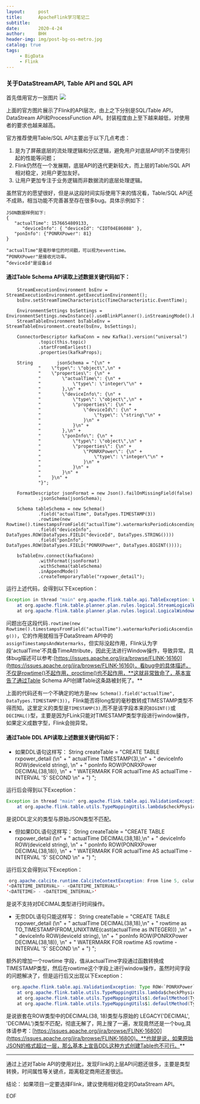 ```yaml
---
layout:     post
title:      ApacheFlink学习笔记二
subtitle:   
date:       2020-4-24
author:     BHH
header-img: img/post-bg-os-metro.jpg
catalog: true
tags:
     - BigData
     - Flink
---
```


### 关于DataStreamAPI, Table API and SQL API ###

首先借用官方一张图片
![](https://flink.apache.org/img/api-stack.png)

上面的官方图片展示了Flink的API层次，由上之下分别是SQL/Table API， DataStream API和ProcessFunction API。封装程度由上至下越来越低，对使用者的要求也越来越高。

官方推荐使用Table/SQL API主要出于以下几点考虑：
1. 是为了屏蔽底层的流处理逻辑和分区逻辑，避免用户对底层API的不当使用引起的性能等问题；
2. Flink仍然在一个发展期，底层API的迭代更新较大，而上层的Table/SQL API相对稳定，对用户更加友好。
3. 让用户更加专注于业务逻辑而非数据流的底层处理逻辑。

虽然官方的愿望很好，但是从这段时间实际使用下来的情况看，Table/SQL API还不成熟，相当功能不完善甚至存在很多bug。具体示例如下：

	JSON数据样例如下:
	{
	   "actualTime": 1576654809133,
          "deviceInfo": { "deviceId": "CIOT04E86088" },
	   "ponInfo": {"PONRXPower": 81}
	}
	
	"actualTime"是毫秒单位的时间戳，可以视为eventtime。
	“PONRXPower"是接收光功率。
	”deviceId"是设备id 

####  通过Table Schema API读取上述数据关键代码如下：
	
        StreamExecutionEnvironment bsEnv = StreamExecutionEnvironment.getExecutionEnvironment();
        bsEnv.setStreamTimeCharacteristic(TimeCharacteristic.EventTime);

        EnvironmentSettings bsSettings = EnvironmentSettings.newInstance().useBlinkPlanner().inStreamingMode().build();
        StreamTableEnvironment bsTableEnv = StreamTableEnvironment.create(bsEnv, bsSettings);

        ConnectorDescriptor kafkaConn = new Kafka().version("universal")
                .topic(this.topic)
                .startFromEarliest()
                .properties(kafkaProps);

        String         jsonSchema = "{\n" +
                "    \"type\": \"object\",\n" +
                "    \"properties\": {\n" +
                "        \"actualTime\": {\n" +
                "            \"type\": \"integer\"\n" +
                "        },\n" +
                "        \"deviceInfo\": {\n" +
                "            \"type\": \"object\",\n" +
                "            \"properties\": {\n" +
                "                \"deviceId\": {\n" +
                "                    \"type\": \"string\"\n" +
                "                }\n" +
                "            }\n" +
                "        },\n" +
                "        \"ponInfo\": {\n" +
                "            \"type\": \"object\",\n" +
                "            \"properties\": {\n" +
                "                \"PONRXPower\": {\n" +
                "                    \"type\": \"integer\"\n" +
                "                }\n" +
                "            }\n" +
                "        }\n" +
                "    }\n" +
                "}";
        
        FormatDescriptor jsonFormat = new Json().failOnMissingField(false)
                .jsonSchema(jsonSchema);

        Schema tableSchema = new Schema()
                .field("actualTime", DataTypes.TIMESTAMP(3))
                .rowtime(new Rowtime().timestampsFromField("actualTime").watermarksPeriodicAscending())
                .field("deviceInfo", DataTypes.ROW(DataTypes.FIELD("deviceId", DataTypes.STRING())))
                .field("ponInfo", DataTypes.ROW(DataTypes.FIELD("PONRXPower", DataTypes.BIGINT())));

        bsTableEnv.connect(kafkaConn)
                .withFormat(jsonFormat)
                .withSchema(tableSchema)
                .inAppendMode()
                .createTemporaryTable("rxpower_detail");

	
运行上述代码，会得到以下Exception：  
```java
Exception in thread "main" org.apache.flink.table.api.TableException: Window aggregate can only be defined over a time attribute column, but TIMESTAMP(3) encountered.
	at org.apache.flink.table.planner.plan.rules.logical.StreamLogicalWindowAggregateRule.getInAggregateGroupExpression(StreamLogicalWindowAggregateRule.scala:51)
	at org.apache.flink.table.planner.plan.rules.logical.LogicalWindowAggregateRuleBase.onMatch(LogicalWindowAggregateRuleBase.scala:79)

```

问题出在这段代码`.rowtime(new Rowtime().timestampsFromField("actualTime").watermarksPeriodicAscending())`，它的作用就相当于DataStream API中的`assignTimestampsAndWatermarks`，但实际没起作用，Flink认为字段'actualTime'不具备TimeAttribute，因此无法进行Window操作，导致异常。具体bug描述可以参考:[https://issues.apache.org/jira/browse/FLINK-16160](https://issues.apache.org/jira/browse/FLINK-16160)，看bug中的具体描述，不仅是rowtime()不起作用，proctime()也不起作用，**这就非常致命了，基本宣告了通过Table Schema API创建Table这条路被封死了。**

上面的代码还有一个不确定的地方是`new Schema().field("actualTime", DataTypes.TIMESTAMP(3))`，Flink能否将long型的毫秒数转成TIMESTAMP类型不得而知。这里定义的类型是`TIMESTAMP(3)`,而不是该字段本来的`BIGINT()`或`DECIMAL()`型，主要是因为FLink只能对TIMESTAMP类型字段进行window操作，如果定义成数字型，Flink会抛异常。

####  通过Table DDL API读取上述数据关键代码如下：
* 如果DDL语句这样写：
        String createTable = "CREATE TABLE rxpower_detail (\n" +
                "  actualTime TIMESTAMP(3),\n"
                + " deviceInfo ROW(deviceId string), \n" +
                " ponInfo ROW(PONRXPower DECIMAL(38,18)), \n"
                + " WATERMARK FOR actualTime AS actualTime - INTERVAL '5' SECOND \n" +
                ") ";	
	
运行后会得到以下Exception：  
```java
Exception in thread "main" org.apache.flink.table.api.ValidationException: Type TIMESTAMP(3) *ROWTIME* of table field 'actualTime' does not match with the physical type LEGACY('DECIMAL', 'DECIMAL') of the 'actualTime' field of the TableSource return type.
	at org.apache.flink.table.utils.TypeMappingUtils.lambda$checkPhysicalLogicalTypeCompatible$4(TypeMappingUtils.java:164)

```
是说DDL定义的类型与原始JSON类型不匹配。

* 但如果DDL语句这样写：
        String createTable = "CREATE TABLE rxpower_detail (\n" +
                "  actualTime DECIMAL(38,18),\n"
                + " deviceInfo ROW(deviceId string), \n" +
                " ponInfo ROW(PONRXPower DECIMAL(38,18)), \n"
                + " WATERMARK FOR actualTime AS actualTime - INTERVAL '5' SECOND \n" +
                ") ";	
	
运行后又会得到以下Exception：  
```java
 org.apache.calcite.runtime.CalciteContextException: From line 5, column 30 to line 5, column 61: Cannot apply '-' to arguments of type '<DECIMAL(38, 18)> - <INTERVAL SECOND>'. Supported form(s): '<NUMERIC> - <NUMERIC>'
'<DATETIME_INTERVAL> - <DATETIME_INTERVAL>'
'<DATETIME> - <DATETIME_INTERVAL>'

```
是说不支持对DECIMAL类型进行时间操作。

* 无奈DDL语句只能这样写：
        String createTable = "CREATE TABLE rxpower_detail (\n" +
                "  actualTime DECIMAL(38,18),\n"
                + " rowtime as TO_TIMESTAMP(FROM_UNIXTIME(cast(actualTime as INTEGER))) ,\n"
                + " deviceInfo ROW(deviceId string), \n" +
                " ponInfo ROW(PONRXPower DECIMAL(38,18)), \n"
                + " WATERMARK FOR rowtime AS rowtime - INTERVAL '5' SECOND \n" +
                ") ";	
	
额外的增加一个rowtime 字段，值从actualTime字段通过函数转换成TIMESTAMP类型，然后在rowtime这个字段上进行window操作，虽然时间字段的问题解决了，但是运行后又出现以下Exception：  
```java
  org.apache.flink.table.api.ValidationException: Type ROW<`PONRXPower` DECIMAL(38, 18)> of table field 'ponInfo' does not match with the physical type ROW<`PONRXPower` LEGACY('DECIMAL', 'DECIMAL')> of the 'ponInfo' field of the TableSource return type.
	at org.apache.flink.table.utils.TypeMappingUtils.lambda$checkPhysicalLogicalTypeCompatible$4(TypeMappingUtils.java:164)
	at org.apache.flink.table.utils.TypeMappingUtils$1.defaultMethod(TypeMappingUtils.java:277)
	at org.apache.flink.table.utils.TypeMappingUtils$1.defaultMethod(TypeMappingUtils.java:254)
```
是说嵌套在ROW类型中的DECIMAL(38, 18)类型与原始的 LEGACY('DECIMAL', 'DECIMAL')类型不匹配，彻底无解了，网上搜了一遍，发现竟然还是一个bug,具体请参考：[https://issues.apache.org/jira/browse/FLINK-16800](https://issues.apache.org/jira/browse/FLINK-16800)。**也就是说，如果原始JSON的格式超过一层，那么基本上宣告DDL这种方式创建Table也不可行。**


***
通过上述对Table API的使用对比，发现Flink的上层API问题还很多，主要是类型转换，时间属性等关键点，距离稳定商用还差很远。

结论：
如果项目一定要选择Flink，建议使用相对稳定的DataStream API。


EOF




